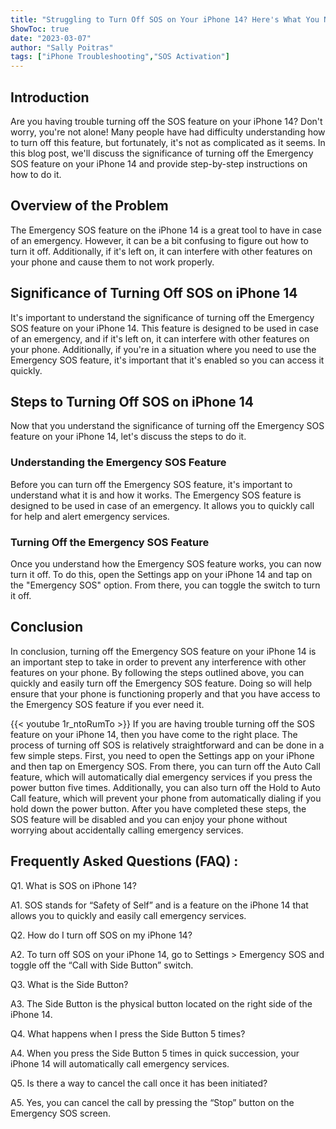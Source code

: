 ```yaml
---
title: "Struggling to Turn Off SOS on Your iPhone 14? Here's What You Need to Know!"
ShowToc: true 
date: "2023-03-07"
author: "Sally Poitras" 
tags: ["iPhone Troubleshooting","SOS Activation"]
---
```

## Introduction
Are you having trouble turning off the SOS feature on your iPhone 14? Don't worry, you're not alone! Many people have had difficulty understanding how to turn off this feature, but fortunately, it's not as complicated as it seems. In this blog post, we'll discuss the significance of turning off the Emergency SOS feature on your iPhone 14 and provide step-by-step instructions on how to do it. 

## Overview of the Problem
The Emergency SOS feature on the iPhone 14 is a great tool to have in case of an emergency. However, it can be a bit confusing to figure out how to turn it off. Additionally, if it's left on, it can interfere with other features on your phone and cause them to not work properly. 

## Significance of Turning Off SOS on iPhone 14
It's important to understand the significance of turning off the Emergency SOS feature on your iPhone 14. This feature is designed to be used in case of an emergency, and if it's left on, it can interfere with other features on your phone. Additionally, if you're in a situation where you need to use the Emergency SOS feature, it's important that it's enabled so you can access it quickly. 

## Steps to Turning Off SOS on iPhone 14
Now that you understand the significance of turning off the Emergency SOS feature on your iPhone 14, let's discuss the steps to do it. 

### Understanding the Emergency SOS Feature
Before you can turn off the Emergency SOS feature, it's important to understand what it is and how it works. The Emergency SOS feature is designed to be used in case of an emergency. It allows you to quickly call for help and alert emergency services. 

### Turning Off the Emergency SOS Feature
Once you understand how the Emergency SOS feature works, you can now turn it off. To do this, open the Settings app on your iPhone 14 and tap on the "Emergency SOS" option. From there, you can toggle the switch to turn it off. 

## Conclusion
In conclusion, turning off the Emergency SOS feature on your iPhone 14 is an important step to take in order to prevent any interference with other features on your phone. By following the steps outlined above, you can quickly and easily turn off the Emergency SOS feature. Doing so will help ensure that your phone is functioning properly and that you have access to the Emergency SOS feature if you ever need it.

{{< youtube 1r_ntoRumTo >}} 
If you are having trouble turning off the SOS feature on your iPhone 14, then you have come to the right place. The process of turning off SOS is relatively straightforward and can be done in a few simple steps. First, you need to open the Settings app on your iPhone and then tap on Emergency SOS. From there, you can turn off the Auto Call feature, which will automatically dial emergency services if you press the power button five times. Additionally, you can also turn off the Hold to Auto Call feature, which will prevent your phone from automatically dialing if you hold down the power button. After you have completed these steps, the SOS feature will be disabled and you can enjoy your phone without worrying about accidentally calling emergency services.

## Frequently Asked Questions (FAQ) :
Q1. What is SOS on iPhone 14?

A1. SOS stands for “Safety of Self” and is a feature on the iPhone 14 that allows you to quickly and easily call emergency services.

Q2. How do I turn off SOS on my iPhone 14?

A2. To turn off SOS on your iPhone 14, go to Settings > Emergency SOS and toggle off the “Call with Side Button” switch.

Q3. What is the Side Button?

A3. The Side Button is the physical button located on the right side of the iPhone 14.

Q4. What happens when I press the Side Button 5 times?

A4. When you press the Side Button 5 times in quick succession, your iPhone 14 will automatically call emergency services.

Q5. Is there a way to cancel the call once it has been initiated?

A5. Yes, you can cancel the call by pressing the “Stop” button on the Emergency SOS screen.


